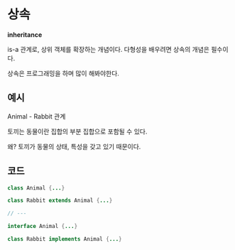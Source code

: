 # 상속

**inheritance**

is-a 관계로, 상위 객체를 확장하는 개념이다. 다형성을 배우려면 상속의 개념은 필수이다.

상속은 프로그래밍을 하며 많이 해봐야한다.

## 예시

Animal - Rabbit 관계

토끼는 동물이란 집합의 부분 집합으로 포함될 수 있다.

왜? 토끼가 동물의 상태, 특성을 갖고 있기 때문이다.

## 코드

```java
class Animal {...}

class Rabbit extends Animal {...}

// ---

interface Animal {...}

class Rabbit implements Animal {...}
```